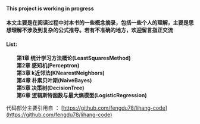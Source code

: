 #### This project is working in progress

#### **本文主要是在阅读过程中对本书的一些概念摘录，包括一些个人的理解，主要是思想理解不涉及到复杂的公式推导。若有不准确的地方，欢迎留言指正交流**

#### List:
&emsp;&emsp;**第1章 统计学习方法概论(LeastSquaresMethod)**  
&emsp;&emsp;**第2章 感知机(Perceptron)**  
&emsp;&emsp;**第3章 k近邻法(KNearestNeighbors)**  
&emsp;&emsp;**第4章 朴素贝叶斯(NaiveBayes)**  
&emsp;&emsp;**第5章 决策树(DecisionTree)**  
&emsp;&emsp;**第6章 逻辑斯特函数与最大熵模型(LogisticRegression)**

代码部分主要引用自 ： [https://github.com/fengdu78/lihang-code](https://github.com/fengdu78/lihang-code)
